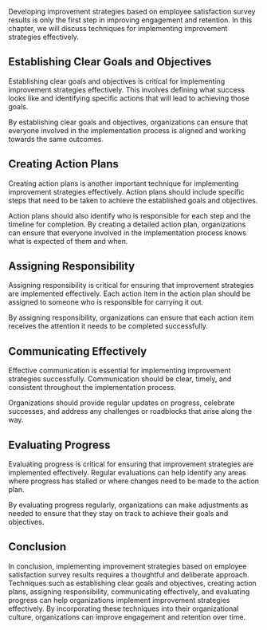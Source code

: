 
Developing improvement strategies based on employee satisfaction survey results is only the first step in improving engagement and retention. In this chapter, we will discuss techniques for implementing improvement strategies effectively.

Establishing Clear Goals and Objectives
---------------------------------------

Establishing clear goals and objectives is critical for implementing improvement strategies effectively. This involves defining what success looks like and identifying specific actions that will lead to achieving those goals.

By establishing clear goals and objectives, organizations can ensure that everyone involved in the implementation process is aligned and working towards the same outcomes.

Creating Action Plans
---------------------

Creating action plans is another important technique for implementing improvement strategies effectively. Action plans should include specific steps that need to be taken to achieve the established goals and objectives.

Action plans should also identify who is responsible for each step and the timeline for completion. By creating a detailed action plan, organizations can ensure that everyone involved in the implementation process knows what is expected of them and when.

Assigning Responsibility
------------------------

Assigning responsibility is critical for ensuring that improvement strategies are implemented effectively. Each action item in the action plan should be assigned to someone who is responsible for carrying it out.

By assigning responsibility, organizations can ensure that each action item receives the attention it needs to be completed successfully.

Communicating Effectively
-------------------------

Effective communication is essential for implementing improvement strategies successfully. Communication should be clear, timely, and consistent throughout the implementation process.

Organizations should provide regular updates on progress, celebrate successes, and address any challenges or roadblocks that arise along the way.

Evaluating Progress
-------------------

Evaluating progress is critical for ensuring that improvement strategies are implemented effectively. Regular evaluations can help identify any areas where progress has stalled or where changes need to be made to the action plan.

By evaluating progress regularly, organizations can make adjustments as needed to ensure that they stay on track to achieve their goals and objectives.

Conclusion
----------

In conclusion, implementing improvement strategies based on employee satisfaction survey results requires a thoughtful and deliberate approach. Techniques such as establishing clear goals and objectives, creating action plans, assigning responsibility, communicating effectively, and evaluating progress can help organizations implement improvement strategies effectively. By incorporating these techniques into their organizational culture, organizations can improve engagement and retention over time.
